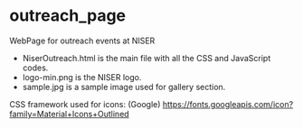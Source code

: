 # outreach_page
WebPage for outreach events at NISER

* NiserOutreach.html is the main file with all the CSS and JavaScript codes.
* logo-min.png is the NISER logo.
* sample.jpg is a sample image used for gallery section. 

CSS framework used for icons:
(Google) https://fonts.googleapis.com/icon?family=Material+Icons+Outlined

